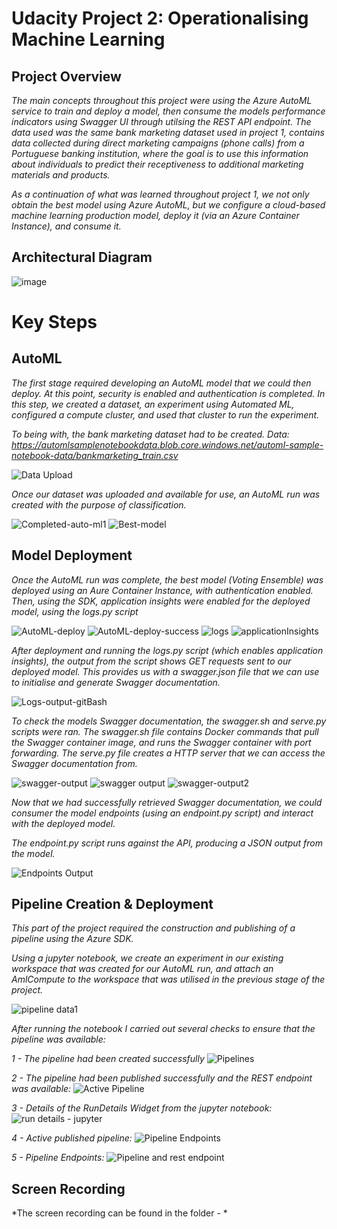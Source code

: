 # Udacity Project 2: Operationalising Machine Learning


## Project Overview
*The main concepts throughout this project were using the Azure AutoML service to train and deploy a model, then consume the models performance indicators using Swagger UI through utilsing the REST API endpoint. The data used was the same bank marketing dataset used in project 1, contains data collected during direct marketing campaigns (phone calls) from a Portuguese banking institution, where the goal is to use this information about individuals to predict their receptiveness to additional marketing materials and products.*

*As a continuation of what was learned throughout project 1, we not only obtain the best model using Azure AutoML, but we configure a cloud-based machine learning production model, deploy it (via an Azure Container Instance), and consume it.*

## Architectural Diagram
![image](https://user-images.githubusercontent.com/56005109/168784266-11fa655e-4e5b-427c-b591-affbcc0c30d0.png)


# Key Steps

## AutoML
*The first stage required developing an AutoML model that we could then deploy. At this point, security is enabled and authentication is completed. In this step, we created a dataset, an experiment using Automated ML, configured a compute cluster, and used that cluster to run the experiment.*

*To being with, the bank marketing dataset had to be created.*
*Data: https://automlsamplenotebookdata.blob.core.windows.net/automl-sample-notebook-data/bankmarketing_train.csv*

![Data Upload](https://user-images.githubusercontent.com/56005109/168785315-26db74c9-157a-4af6-93c4-08991fefb4cf.PNG)

*Once our dataset was uploaded and available for use, an AutoML run was created with the purpose of classification.*

![Completed-auto-ml1](https://user-images.githubusercontent.com/56005109/168786530-bd3e7ce3-c7e6-4059-93fc-6ca75ce8ac65.PNG)
![Best-model](https://user-images.githubusercontent.com/56005109/168786567-0e063410-c86f-4628-a2a3-da6a6f13318c.PNG)

## Model Deployment
*Once the AutoML run was complete, the best model (Voting Ensemble) was deployed using an Aure Container Instance, with authentication enabled. Then, using the SDK, application insights were enabled for the deployed model, using the logs.py script*

![AutoML-deploy](https://user-images.githubusercontent.com/56005109/168787398-561bba17-50ca-4e29-b6b8-72634ec2b2ba.PNG)
![AutoML-deploy-success](https://user-images.githubusercontent.com/56005109/168787421-dc6ba31b-2010-4aaf-a62e-a5cfdf1e661f.PNG)
![logs](https://user-images.githubusercontent.com/56005109/168787698-37f05d16-4ecf-468d-a87d-1dbecd968982.PNG)
![applicationInsights](https://user-images.githubusercontent.com/56005109/168787463-d484e436-e543-41a5-b5e0-51d8d310b347.PNG)

*After deployment and running the logs.py script (which enables application insights), the output from the script shows GET requests sent to our deployed model. This provides us with a swagger.json file that we can use to initialise and generate Swagger documentation.*

![Logs-output-gitBash](https://user-images.githubusercontent.com/56005109/168788379-ee6dddff-043f-43af-bd02-9fea664ce688.PNG)

*To check the models Swagger documentation, the swagger.sh and serve.py scripts were ran.* 
*The swagger.sh file contains Docker commands that pull the Swagger container image, and runs the Swagger container with port forwarding.*
*The serve.py file creates a HTTP server that we can access the Swagger documentation from.*

![swagger-output](https://user-images.githubusercontent.com/56005109/168789313-81506f9b-5bb3-431e-b1a0-a39729a99dd9.PNG)
![swagger output](https://user-images.githubusercontent.com/56005109/168789437-5610fe9d-8b24-4998-a46d-4ab8f9e88a2c.PNG)
![swagger-output2](https://user-images.githubusercontent.com/56005109/168789487-1563d6bd-c152-41ff-8403-344d460d8880.PNG)

*Now that we had successfully retrieved Swagger documentation, we could consumer the model endpoints (using an endpoint.py script) and interact with the deployed model.*

*The endpoint.py script runs against the API, producing a JSON output from the model.*

![Endpoints Output](https://user-images.githubusercontent.com/56005109/168790414-9a282a58-cb83-4675-8a04-2e256921c8e1.PNG)

## Pipeline Creation & Deployment
*This part of the project required the construction and publishing of a pipeline using the Azure SDK.*

*Using a jupyter notebook, we create an experiment in our existing workspace that was created for our AutoML run, and attach an AmlCompute to the workspace that was utilised in the previous stage of the project.*

![pipeline data1](https://user-images.githubusercontent.com/56005109/168795367-604021d2-0123-4826-8a40-104b3e852389.png)

  *After running the notebook I carried out several checks to ensure that the pipeline was available:*
  
  *1 - The pipeline had been created successfully*
  ![Pipelines](https://user-images.githubusercontent.com/56005109/168795731-6eb81b9f-34cc-4b00-960e-edab74fcdcda.PNG)
  
  *2 - The pipeline had been published successfully and the REST endpoint was available:*
  ![Active Pipeline](https://user-images.githubusercontent.com/56005109/168796100-c595811b-275b-4954-956f-ba6d58c63ddb.PNG)
  
  *3 - Details of the RunDetails Widget from the jupyter notebook:*
  ![run details - jupyter](https://user-images.githubusercontent.com/56005109/168797031-06aa9ee7-80ec-4043-bb3f-7b9edd1e836f.PNG)
  
  *4 - Active published pipeline:*
  ![Pipeline Endpoints](https://user-images.githubusercontent.com/56005109/168797686-2ce3dfc5-cb4f-4b2d-88c5-d2738d040ef2.PNG)

  *5 - Pipeline Endpoints:*
  ![Pipeline and rest endpoint](https://user-images.githubusercontent.com/56005109/168797378-2d1d975b-7d7d-41d1-b25a-6b8d1acd86c7.PNG)
  

## Screen Recording
*The screen recording can be found in the folder - *
